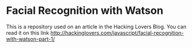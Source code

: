 # Facial Recognition with Watson
This is a repository used on an article in the Hacking Lovers Blog. You can read it on this link http://hackinglovers.com/javascript/facial-recognition-with-watson-part-1/
